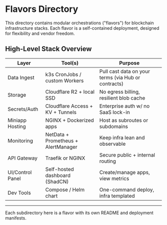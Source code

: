 # Flavors Directory

This directory contains modular orchestrations ("flavors") for blockchain infrastructure stacks. Each flavor is a self-contained deployment, designed for flexibility and vendor freedom.

## High-Level Stack Overview

| Layer             | Tool(s)                        | Purpose                                              |
|-------------------|-------------------------------|------------------------------------------------------|
| Data Ingest       | k3s CronJobs / custom Workers | Pull cast data on your terms (via Hub or contracts)  |
| Storage           | Cloudflare R2 + local SSD     | No egress billing, resilient blob cache              |
| Secrets/Auth      | Cloudflare Access + KV + Tunnels | Enterprise auth w/ no SaaS lock-in               |
| Miniapp Hosting   | NGINX + Dockerized apps       | Host as subroutes or subdomains                      |
| Monitoring        | NetData + Prometheus + AlertManager | Keep infra lean and observable                 |
| API Gateway       | Traefik or NGINX              | Secure public + internal routing                     |
| UI/Control Panel  | Self-hosted dashboard (ShadCN) | Create/manage apps, view metrics                    |
| Dev Tools         | Compose / Helm chart           | One-command deploy, infra templated                  |

---

Each subdirectory here is a flavor with its own README and deployment manifests. 